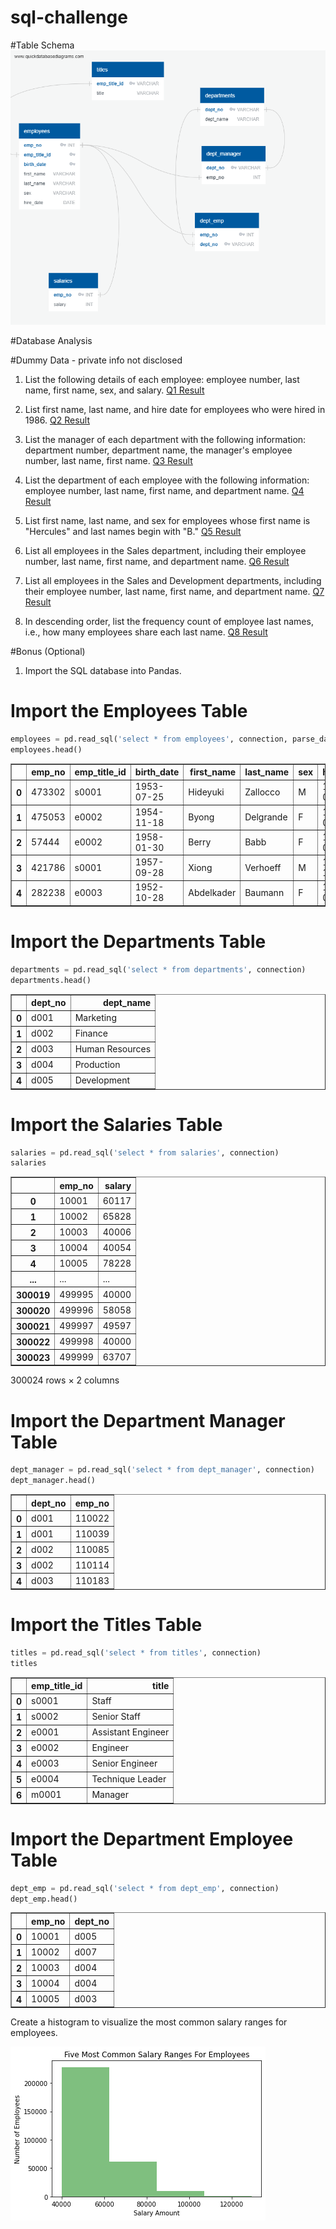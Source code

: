 # sql-challenge


#Table Schema
![Schema](https://github.com/Robert-W2019/sql-challenge/blob/main/Employee%20SQL/QuickDBD-export%20(3).png?raw=true)

#Database Analysis

#Dummy Data - private info not disclosed

1. List the following details of each employee: employee number, last name, first name, sex, and salary.
[Q1 Result](https://raw.githubusercontent.com/Robert-W2019/sql-challenge/main/Employee%20SQL/Outputs/Q1.csv)

2. List first name, last name, and hire date for employees who were hired in 1986.
[Q2 Result](https://github.com/Robert-W2019/sql-challenge/blob/main/Employee%20SQL/Outputs/Q2.csv)

3. List the manager of each department with the following information: department number, department name, the manager's employee number, last name, first name.
[Q3 Result](https://github.com/Robert-W2019/sql-challenge/blob/main/Employee%20SQL/Outputs/Q3.csv)

4. List the department of each employee with the following information: employee number, last name, first name, and department name.
[Q4 Result](https://raw.githubusercontent.com/Robert-W2019/sql-challenge/main/Employee%20SQL/Outputs/Q4.csv)

5. List first name, last name, and sex for employees whose first name is "Hercules" and last names begin with "B."
[Q5 Result](https://github.com/Robert-W2019/sql-challenge/blob/main/Employee%20SQL/Outputs/Q5.csv)

6. List all employees in the Sales department, including their employee number, last name, first name, and department name.
[Q6 Result](https://raw.githubusercontent.com/Robert-W2019/sql-challenge/main/Employee%20SQL/Outputs/Q6.csv)

7. List all employees in the Sales and Development departments, including their employee number, last name, first name, and department name.
[Q7 Result](https://raw.githubusercontent.com/Robert-W2019/sql-challenge/main/Employee%20SQL/Outputs/Q7.csv)

8. In descending order, list the frequency count of employee last names, i.e., how many employees share each last name.
[Q8 Result](https://github.com/Robert-W2019/sql-challenge/blob/main/Employee%20SQL/Outputs/Q8.csv)

#Bonus (Optional)

1. Import the SQL database into Pandas.
# Import the Employees Table


```python
employees = pd.read_sql('select * from employees', connection, parse_dates = ['birth_date', 'hire_date' ])
employees.head()
```




<div>

<table border="1" class="dataframe">
  <thead>
    <tr style="text-align: right;">
      <th></th>
      <th>emp_no</th>
      <th>emp_title_id</th>
      <th>birth_date</th>
      <th>first_name</th>
      <th>last_name</th>
      <th>sex</th>
      <th>hire_date</th>
    </tr>
  </thead>
  <tbody>
    <tr>
      <th>0</th>
      <td>473302</td>
      <td>s0001</td>
      <td>1953-07-25</td>
      <td>Hideyuki</td>
      <td>Zallocco</td>
      <td>M</td>
      <td>1990-04-28</td>
    </tr>
    <tr>
      <th>1</th>
      <td>475053</td>
      <td>e0002</td>
      <td>1954-11-18</td>
      <td>Byong</td>
      <td>Delgrande</td>
      <td>F</td>
      <td>1991-09-07</td>
    </tr>
    <tr>
      <th>2</th>
      <td>57444</td>
      <td>e0002</td>
      <td>1958-01-30</td>
      <td>Berry</td>
      <td>Babb</td>
      <td>F</td>
      <td>1992-03-21</td>
    </tr>
    <tr>
      <th>3</th>
      <td>421786</td>
      <td>s0001</td>
      <td>1957-09-28</td>
      <td>Xiong</td>
      <td>Verhoeff</td>
      <td>M</td>
      <td>1987-11-26</td>
    </tr>
    <tr>
      <th>4</th>
      <td>282238</td>
      <td>e0003</td>
      <td>1952-10-28</td>
      <td>Abdelkader</td>
      <td>Baumann</td>
      <td>F</td>
      <td>1991-01-18</td>
    </tr>
  </tbody>
</table>
</div>



# Import the Departments Table


```python
departments = pd.read_sql('select * from departments', connection)
departments.head()
```




<div>

<table border="1" class="dataframe">
  <thead>
    <tr style="text-align: right;">
      <th></th>
      <th>dept_no</th>
      <th>dept_name</th>
    </tr>
  </thead>
  <tbody>
    <tr>
      <th>0</th>
      <td>d001</td>
      <td>Marketing</td>
    </tr>
    <tr>
      <th>1</th>
      <td>d002</td>
      <td>Finance</td>
    </tr>
    <tr>
      <th>2</th>
      <td>d003</td>
      <td>Human Resources</td>
    </tr>
    <tr>
      <th>3</th>
      <td>d004</td>
      <td>Production</td>
    </tr>
    <tr>
      <th>4</th>
      <td>d005</td>
      <td>Development</td>
    </tr>
  </tbody>
</table>
</div>



# Import the Salaries Table


```python
salaries = pd.read_sql('select * from salaries', connection)
salaries
```




<div>

<table border="1" class="dataframe">
  <thead>
    <tr style="text-align: right;">
      <th></th>
      <th>emp_no</th>
      <th>salary</th>
    </tr>
  </thead>
  <tbody>
    <tr>
      <th>0</th>
      <td>10001</td>
      <td>60117</td>
    </tr>
    <tr>
      <th>1</th>
      <td>10002</td>
      <td>65828</td>
    </tr>
    <tr>
      <th>2</th>
      <td>10003</td>
      <td>40006</td>
    </tr>
    <tr>
      <th>3</th>
      <td>10004</td>
      <td>40054</td>
    </tr>
    <tr>
      <th>4</th>
      <td>10005</td>
      <td>78228</td>
    </tr>
    <tr>
      <th>...</th>
      <td>...</td>
      <td>...</td>
    </tr>
    <tr>
      <th>300019</th>
      <td>499995</td>
      <td>40000</td>
    </tr>
    <tr>
      <th>300020</th>
      <td>499996</td>
      <td>58058</td>
    </tr>
    <tr>
      <th>300021</th>
      <td>499997</td>
      <td>49597</td>
    </tr>
    <tr>
      <th>300022</th>
      <td>499998</td>
      <td>40000</td>
    </tr>
    <tr>
      <th>300023</th>
      <td>499999</td>
      <td>63707</td>
    </tr>
  </tbody>
</table>
<p>300024 rows × 2 columns</p>
</div>



# Import the Department Manager Table


```python
dept_manager = pd.read_sql('select * from dept_manager', connection)
dept_manager.head()
```




<div>

<table border="1" class="dataframe">
  <thead>
    <tr style="text-align: right;">
      <th></th>
      <th>dept_no</th>
      <th>emp_no</th>
    </tr>
  </thead>
  <tbody>
    <tr>
      <th>0</th>
      <td>d001</td>
      <td>110022</td>
    </tr>
    <tr>
      <th>1</th>
      <td>d001</td>
      <td>110039</td>
    </tr>
    <tr>
      <th>2</th>
      <td>d002</td>
      <td>110085</td>
    </tr>
    <tr>
      <th>3</th>
      <td>d002</td>
      <td>110114</td>
    </tr>
    <tr>
      <th>4</th>
      <td>d003</td>
      <td>110183</td>
    </tr>
  </tbody>
</table>
</div>



# Import the Titles Table


```python
titles = pd.read_sql('select * from titles', connection)
titles
```




<div>

<table border="1" class="dataframe">
  <thead>
    <tr style="text-align: right;">
      <th></th>
      <th>emp_title_id</th>
      <th>title</th>
    </tr>
  </thead>
  <tbody>
    <tr>
      <th>0</th>
      <td>s0001</td>
      <td>Staff</td>
    </tr>
    <tr>
      <th>1</th>
      <td>s0002</td>
      <td>Senior Staff</td>
    </tr>
    <tr>
      <th>2</th>
      <td>e0001</td>
      <td>Assistant Engineer</td>
    </tr>
    <tr>
      <th>3</th>
      <td>e0002</td>
      <td>Engineer</td>
    </tr>
    <tr>
      <th>4</th>
      <td>e0003</td>
      <td>Senior Engineer</td>
    </tr>
    <tr>
      <th>5</th>
      <td>e0004</td>
      <td>Technique Leader</td>
    </tr>
    <tr>
      <th>6</th>
      <td>m0001</td>
      <td>Manager</td>
    </tr>
  </tbody>
</table>
</div>



# Import the Department Employee Table


```python
dept_emp = pd.read_sql('select * from dept_emp', connection)
dept_emp.head()
```




<div>
<table border="1" class="dataframe">
  <thead>
    <tr style="text-align: right;">
      <th></th>
      <th>emp_no</th>
      <th>dept_no</th>
    </tr>
  </thead>
  <tbody>
    <tr>
      <th>0</th>
      <td>10001</td>
      <td>d005</td>
    </tr>
    <tr>
      <th>1</th>
      <td>10002</td>
      <td>d007</td>
    </tr>
    <tr>
      <th>2</th>
      <td>10003</td>
      <td>d004</td>
    </tr>
    <tr>
      <th>3</th>
      <td>10004</td>
      <td>d004</td>
    </tr>
    <tr>
      <th>4</th>
      <td>10005</td>
      <td>d003</td>
    </tr>
  </tbody>
</table>
</div>

Create a histogram to visualize the most common salary ranges for employees.

![Histogram](https://github.com/Robert-W2019/sql-challenge/blob/main/Employee%20SQL/Outputs/output_17_0.png?raw=true)


